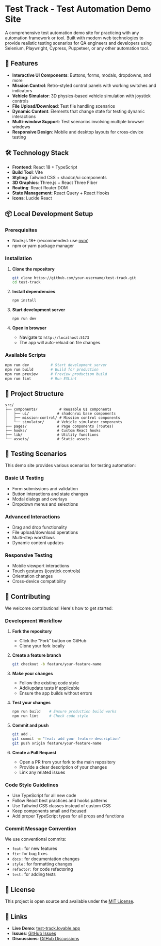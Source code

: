 # Test Track - Test Automation Demo Site

A comprehensive test automation demo site for practicing with any automation framework or tool. Built with modern web technologies to provide realistic testing scenarios for QA engineers and developers using Selenium, Playwright, Cypress, Puppeteer, or any other automation tool.

## 🚀 Features

- **Interactive UI Components**: Buttons, forms, modals, dropdowns, and more
- **Mission Control**: Retro-styled control panels with working switches and indicators
- **Vehicle Simulator**: 3D physics-based vehicle simulation with joystick controls
- **File Upload/Download**: Test file handling scenarios
- **Dynamic Content**: Elements that change state for testing dynamic interactions
- **Multi-window Support**: Test scenarios involving multiple browser windows
- **Responsive Design**: Mobile and desktop layouts for cross-device testing

## 🛠 Technology Stack

- **Frontend**: React 18 + TypeScript
- **Build Tool**: Vite
- **Styling**: Tailwind CSS + shadcn/ui components
- **3D Graphics**: Three.js + React Three Fiber
- **Routing**: React Router DOM
- **State Management**: React Query + React Hooks
- **Icons**: Lucide React

## 📦 Local Development Setup

### Prerequisites

- Node.js 18+ (recommended: use [nvm](https://github.com/nvm-sh/nvm))
- npm or yarn package manager

### Installation

1. **Clone the repository**
   ```bash
   git clone https://github.com/your-username/test-track.git
   cd test-track
   ```

2. **Install dependencies**
   ```bash
   npm install
   ```

3. **Start development server**
   ```bash
   npm run dev
   ```

4. **Open in browser**
   - Navigate to `http://localhost:5173`
   - The app will auto-reload on file changes

### Available Scripts

```bash
npm run dev          # Start development server
npm run build        # Build for production
npm run preview      # Preview production build
npm run lint         # Run ESLint
```

## 📁 Project Structure

```
src/
├── components/          # Reusable UI components
│   ├── ui/             # shadcn/ui base components
│   ├── mission-control/ # Mission control components
│   └── simulator/      # Vehicle simulator components
├── pages/              # Page components (routes)
├── hooks/              # Custom React hooks
├── lib/                # Utility functions
└── assets/             # Static assets
```

## 🧪 Testing Scenarios

This demo site provides various scenarios for testing automation:

### Basic UI Testing
- Form submissions and validation
- Button interactions and state changes
- Modal dialogs and overlays
- Dropdown menus and selections

### Advanced Interactions
- Drag and drop functionality
- File upload/download operations
- Multi-step workflows
- Dynamic content updates

### Responsive Testing
- Mobile viewport interactions
- Touch gestures (joystick controls)
- Orientation changes
- Cross-device compatibility

## 🤝 Contributing

We welcome contributions! Here's how to get started:

### Development Workflow

1. **Fork the repository**
   - Click the "Fork" button on GitHub
   - Clone your fork locally

2. **Create a feature branch**
   ```bash
   git checkout -b feature/your-feature-name
   ```

3. **Make your changes**
   - Follow the existing code style
   - Add/update tests if applicable
   - Ensure the app builds without errors

4. **Test your changes**
   ```bash
   npm run build    # Ensure production build works
   npm run lint     # Check code style
   ```

5. **Commit and push**
   ```bash
   git add .
   git commit -m "feat: add your feature description"
   git push origin feature/your-feature-name
   ```

6. **Create a Pull Request**
   - Open a PR from your fork to the main repository
   - Provide a clear description of your changes
   - Link any related issues

### Code Style Guidelines

- Use TypeScript for all new code
- Follow React best practices and hooks patterns
- Use Tailwind CSS classes instead of custom CSS
- Keep components small and focused
- Add proper TypeScript types for all props and functions

### Commit Message Convention

We use conventional commits:
- `feat:` for new features
- `fix:` for bug fixes
- `docs:` for documentation changes
- `style:` for formatting changes
- `refactor:` for code refactoring
- `test:` for adding tests

## 📄 License

This project is open source and available under the [MIT License](LICENSE).

## 🔗 Links

- **Live Demo**: [test-track.lovable.app](https://test-track.lovable.app)
- **Issues**: [GitHub Issues](https://github.com/your-username/test-track/issues)
- **Discussions**: [GitHub Discussions](https://github.com/your-username/test-track/discussions)
